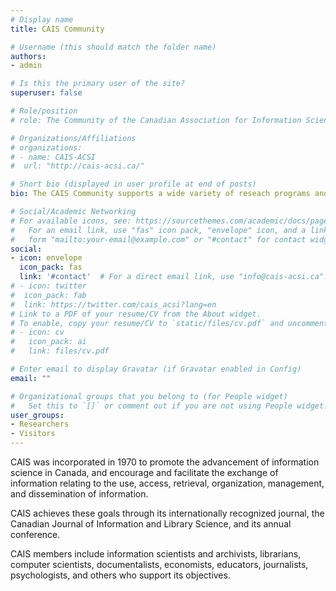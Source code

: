 ```yaml
---
# Display name
title: CAIS Community

# Username (this should match the folder name)
authors:
- admin

# Is this the primary user of the site?
superuser: false

# Role/position
# role: The Community of the Canadian Association for Information Science

# Organizations/Affiliations
# organizations:
# - name: CAIS-ACSI
#  url: "http://cais-acsi.ca/"

# Short bio (displayed in user profile at end of posts)
bio: The CAIS Community supports a wide variety of reseach programs and topics of investigation

# Social/Academic Networking
# For available icons, see: https://sourcethemes.com/academic/docs/page-builder/#icons
#   For an email link, use "fas" icon pack, "envelope" icon, and a link in the
#   form "mailto:your-email@example.com" or "#contact" for contact widget.
social:
- icon: envelope
  icon_pack: fas
  link: '#contact'  # For a direct email link, use "info@cais-acsi.ca".
# - icon: twitter
#  icon_pack: fab
#  link: https://twitter.com/cais_acsi?lang=en
# Link to a PDF of your resume/CV from the About widget.
# To enable, copy your resume/CV to `static/files/cv.pdf` and uncomment the lines below.
# - icon: cv
#   icon_pack: ai
#   link: files/cv.pdf

# Enter email to display Gravatar (if Gravatar enabled in Config)
email: ""

# Organizational groups that you belong to (for People widget)
#   Set this to `[]` or comment out if you are not using People widget.
user_groups:
- Researchers
- Visitors
---
```


CAIS was incorporated in 1970 to promote the advancement of information science in Canada, and encourage and facilitate the exchange of information relating to the use, access, retrieval, organization, management, and dissemination of information.

CAIS achieves these goals through its internationally recognized journal, the Canadian Journal of Information and Library Science, and its annual conference.

CAIS members include information scientists and archivists, librarians, computer scientists, documentalists, economists, educators, journalists, psychologists, and others who support its objectives.
